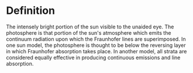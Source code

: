 # Definition

The intensely bright portion of the sun visible to the unaided eye. The
photosphere is that portion of the sun's atmosphere which emits the
continuum radiation upon which the Fraunhofer lines are superimposed. In
one sun model, the photosphere is thought to be below the reversing
layer in which Fraunhofer absorption takes place. In another model, all
strata are considered equally effective in producing continuous
emissions and line absorption.
